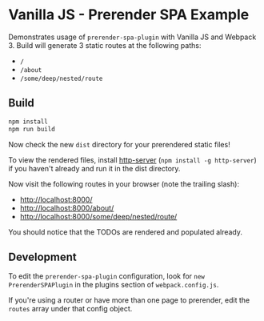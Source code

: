 # Vanilla JS - Prerender SPA Example

Demonstrates usage of `prerender-spa-plugin` with Vanilla JS and Webpack 3. Build will generate 3 static routes at the following paths:

- `/`
- `/about`
- `/some/deep/nested/route`

## Build

```bash
npm install
npm run build
```

Now check the new `dist` directory for your prerendered static files!

To view the rendered files, install [http-server](https://www.npmjs.com/package/http-server) (`npm install -g http-server`) if you haven't already and run it in the dist directory.

Now visit the following routes in your browser (note the trailing slash):

- [http://localhost:8000/](http://localhost:8000/)
- [http://localhost:8000/about/](http://localhost:8000/about/)
- [http://localhost:8000/some/deep/nested/route/](http://localhost:8000/some/deep/nested/route/)

You should notice that the TODOs are rendered and populated already.

## Development

To edit the `prerender-spa-plugin` configuration, look for `new PrerenderSPAPlugin` in the plugins section of `webpack.config.js`.

If you're using a router or have more than one page to prerender, edit the `routes` array under that config object.
